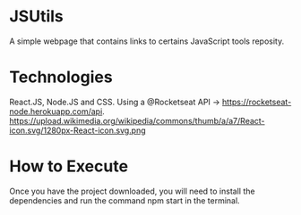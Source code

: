 # JSUtils
A simple webpage that contains links to certains JavaScript tools reposity.

# Technologies
React.JS, Node.JS and CSS. Using a @Rocketseat API -> https://rocketseat-node.herokuapp.com/api.
https://upload.wikimedia.org/wikipedia/commons/thumb/a/a7/React-icon.svg/1280px-React-icon.svg.png

# How to Execute
Once you have the project downloaded, you will need to install the dependencies and run the command npm start in the terminal.
